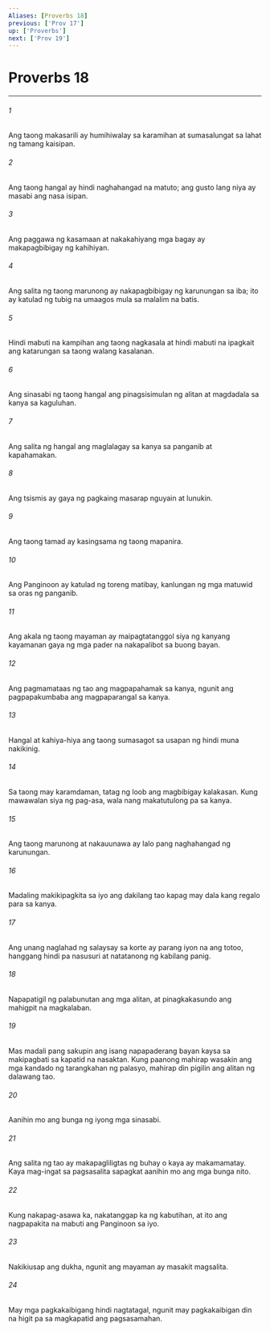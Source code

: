```yaml
---
Aliases: [Proverbs 18]
previous: ['Prov 17']
up: ['Proverbs']
next: ['Prov 19']
---
```

# Proverbs 18

***


###### 1 


Ang taong makasarili ay humihiwalay sa karamihan at sumasalungat sa lahat ng tamang kaisipan. 


###### 2 


Ang taong hangal ay hindi naghahangad na matuto; ang gusto lang niya ay masabi ang nasa isipan. 


###### 3 


Ang paggawa ng kasamaan at nakakahiyang mga bagay ay makapagbibigay ng kahihiyan. 


###### 4 


Ang salita ng taong marunong ay nakapagbibigay ng karunungan sa iba; ito ay katulad ng tubig na umaagos mula sa malalim na batis. 


###### 5 


Hindi mabuti na kampihan ang taong nagkasala at hindi mabuti na ipagkait ang katarungan sa taong walang kasalanan. 


###### 6 


Ang sinasabi ng taong hangal ang pinagsisimulan ng alitan at magdadala sa kanya sa kaguluhan. 


###### 7 


Ang salita ng hangal ang maglalagay sa kanya sa panganib at kapahamakan. 


###### 8 


Ang tsismis ay gaya ng pagkaing masarap nguyain at lunukin. 


###### 9 


Ang taong tamad ay kasingsama ng taong mapanira. 


###### 10 


Ang Panginoon ay katulad ng toreng matibay, kanlungan ng mga matuwid sa oras ng panganib. 


###### 11 


Ang akala ng taong mayaman ay maipagtatanggol siya ng kanyang kayamanan gaya ng mga pader na nakapalibot sa buong bayan. 


###### 12 


Ang pagmamataas ng tao ang magpapahamak sa kanya, ngunit ang pagpapakumbaba ang magpaparangal sa kanya. 


###### 13 


Hangal at kahiya-hiya ang taong sumasagot sa usapan ng hindi muna nakikinig. 


###### 14 


Sa taong may karamdaman, tatag ng loob ang magbibigay kalakasan. Kung mawawalan siya ng pag-asa, wala nang makatutulong pa sa kanya. 


###### 15 


Ang taong marunong at nakauunawa ay lalo pang naghahangad ng karunungan. 


###### 16 


Madaling makikipagkita sa iyo ang dakilang tao kapag may dala kang regalo para sa kanya. 


###### 17 


Ang unang naglahad ng salaysay sa korte ay parang iyon na ang totoo, hanggang hindi pa nasusuri at natatanong ng kabilang panig. 


###### 18 


Napapatigil ng palabunutan ang mga alitan, at pinagkakasundo ang mahigpit na magkalaban. 


###### 19 


Mas madali pang sakupin ang isang napapaderang bayan kaysa sa makipagbati sa kapatid na nasaktan. Kung paanong mahirap wasakin ang mga kandado ng tarangkahan ng palasyo, mahirap din pigilin ang alitan ng dalawang tao. 


###### 20 


Aanihin mo ang bunga ng iyong mga sinasabi. 


###### 21 


Ang salita ng tao ay makapagliligtas ng buhay o kaya ay makamamatay. Kaya mag-ingat sa pagsasalita sapagkat aanihin mo ang mga bunga nito. 


###### 22 


Kung nakapag-asawa ka, nakatanggap ka ng kabutihan, at ito ang nagpapakita na mabuti ang Panginoon sa iyo. 


###### 23 


Nakikiusap ang dukha, ngunit ang mayaman ay masakit magsalita. 


###### 24 


May mga pagkakaibigang hindi nagtatagal, ngunit may pagkakaibigan din na higit pa sa magkapatid ang pagsasamahan.
